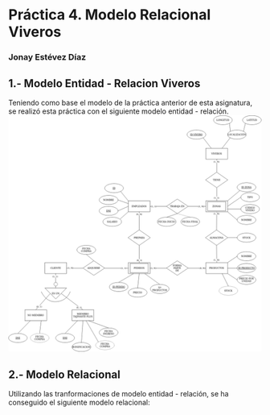 # Práctica 4. Modelo Relacional Viveros
### Jonay Estévez Díaz
## 1.- Modelo Entidad - Relacion Viveros
Teniendo como base el modelo de la práctica anterior de esta asignatura, se realizó esta práctica con el siguiente modelo entidad - relación.  
![](https://github.com/alu0101100586/Modelo_Relacional_Vivero/blob/main/images/Modelo-Ent-Rela-Jonay-Estevez-viveros.drawio.png)
## 2.- Modelo Relacional
Utilizando las tranformaciones de modelo entidad - relación, se ha conseguido el siguiente modelo relacional:
